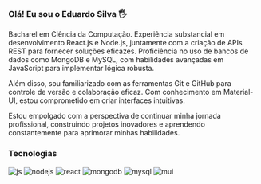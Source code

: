 ### Olá! Eu sou o Eduardo Silva 🖐️

<p>Bacharel em Ciência da Computação. Experiência substancial em desenvolvimento React.js e Node.js, juntamente com a criação de APIs REST para fornecer soluções eficazes. Proficiência no uso de bancos de dados como MongoDB e MySQL, com habilidades avançadas em JavaScript para implementar lógica robusta.</p>
<p>Além disso, sou familiarizado com as ferramentas Git e GitHub para controle de versão e colaboração eficaz. Com conhecimento em Material-UI, estou comprometido em criar interfaces intuitivas.</p>
<p>Estou empolgado com a perspectiva de continuar minha jornada profissional, construindo projetos inovadores e aprendendo constantemente para aprimorar minhas habilidades.</p>

### Tecnologias 
<div style="display: inline_block">
<img align="center" alt="js" src="https://img.shields.io/badge/JavaScript-F7DF1E?style=for-the-badge&logo=javascript&logoColor=black">
<img align="center" alt="nodejs" src="https://img.shields.io/badge/Node.js-43853D?style=for-the-badge&logo=node.js&logoColor=white">
<img align="center" alt="react" src="https://img.shields.io/badge/React-20232A?style=for-the-badge&logo=react&logoColor=61DAFB">
<img align="center" alt="mongodb" src="https://img.shields.io/badge/MongoDB-4EA94B?style=for-the-badge&logo=mongodb&logoColor=white">
<img align="center" alt="mysql" src="https://img.shields.io/badge/MySQL-005C84?style=for-the-badge&logo=mysql&logoColor=white">
<img align="center" alt="mui" src="https://img.shields.io/badge/Material--UI-0081CB?style=for-the-badge&logo=material-ui&logoColor=white">
</div>
